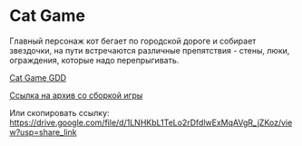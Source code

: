 # Cat Game

Главный персонаж кот бегает по городской дороге и собирает звездочки, на пути встречаются
различные препятствия - стены, люки, ограждения, которые надо перепрыгивать. 

[Cat Game GDD](https://docs.google.com/document/d/11JVrGg_xTzeVUvDE1rT7UUIKzsQ7ykkK2r0QHNvOL64/edit#heading=h.mkb8dirg5ncy)

[Ссылка на архив со сборкой игры](https://drive.google.com/file/d/1LNHKbL1TeLo2rDfdlwExMqAVgR_jZKoz/view?usp=share_link)

Или скопировать ссылку: https://drive.google.com/file/d/1LNHKbL1TeLo2rDfdlwExMqAVgR_jZKoz/view?usp=share_link
